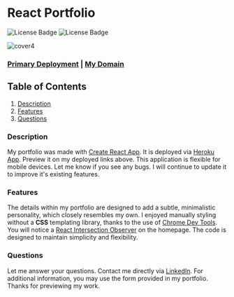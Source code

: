 # React Portfolio

![License Badge](https://shields.io/badge/license-MIT-limegreen)
![License Badge](https://img.shields.io/badge/Junior%20web%20developer-4D5BE2)

![cover4](../daylo-portfolio/src/images/daylo-portfolio.png)

### **[Primary Deployment](https://daylo-portfolio.herokuapp.com/)** | **[My Domain](https://www.daylo.dev/)**

## Table of Contents
1. [Description](#description)
2. [Features](#features)
3. [Questions](#questions)

### Description

My portfolio was made with [Create React App](https://github.com/facebook/create-react-app). It is deployed via [Heroku App](https://www.heroku.com/). Preview it on my deployed links above. This application is flexible for mobile devices. Let me know if you see any bugs. I will continue to update it to improve it's existing features.

### Features
The details within my portfolio are designed to add a subtle, minimalistic personality, which closely resembles my own. I enjoyed manually styling without a **CSS** templating library, thanks to the use of [Chrome Dev Tools](https://developer.chrome.com/docs/devtools). You will notice a [React Intersection Observer](https://www.npmjs.com/package/react-intersection-observer) on the homepage. The code is designed to maintain simplicity and flexibility.

### Questions
Let me answer your questions. Contact me directly via [LinkedIn](https://www.linkedin.com/in/dayne-lalmond/). For additional information, you may use the form provided in my portfolio. Thanks for previewing my work.



